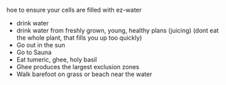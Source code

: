 hoe to ensure your cells are filled with ez-water

- drink water
- drink water from freshly grown, young, healthy plans (juicing) (dont eat the whole plant, that fills you up too quickly)
- Go out in the sun
- Go to Sauna
- Eat tumeric, ghee, holy basil
- Ghee produces the largest exclusion zones
- Walk barefoot on grass or beach near the water
